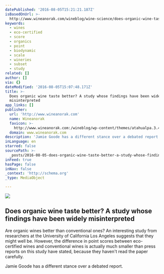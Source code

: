 ```yaml
---
datePublished: '2016-08-05T15:21:21.187Z'
isBasedOnUrl: >-
  http://www.wineanorak.com/wineblog/wine-science/does-organic-wine-taste-better-a-study-whose-findings-have-been-widely-misinterpreted
keywords:
  - wines
  - eco-certified
  - score
  - organics
  - point
  - biodynamic
  - scale
  - wineries
  - subset
  - study
related: []
author: []
via: {}
dateModified: '2016-08-05T15:07:48.171Z'
title: >-
  Does organic wine taste better? A study whose findings have been widely
  misinterpreted
app_links: []
publisher:
  url: 'http://www.wineanorak.com'
  name: Wineanorak
  favicon: >-
    http://www.wineanorak.com:/wineblog/wp-content/themes/atahualpa.3.4.5/atahualpa/images/favicon/new-favicon.ico
  domain: www.wineanorak.com
description: 'Jamie Goode has a different stance over a debated report. '
inLanguage: en
starred: false
sourcePath: >-
  _posts/2016-08-05-does-organic-wine-taste-better-a-study-whose-findings-have.md
inFeed: true
hasPage: false
inNav: false
_context: 'http://schema.org'
_type: MediaObject

---
```

<article style=""><img src="https://s3-us-west-2.amazonaws.com/the-grid-img/p/d4a3ac99c46a762f55c27903ab59709c3c48eda5.jpg" /><h1>Does organic wine taste better? A study whose findings have been widely misinterpreted</h1><p>Are organic wines better than conventional ones? An interesting study from researchers at the University of California Los Angeles suggests that they might well be. However, the difference in point scores between eco-certified wines and conventional wines is actually much smaller than press reports on this study have stated, because they haven't read the paper carefully.</p></article>

Jamie Goode has a different stance over a debated report.